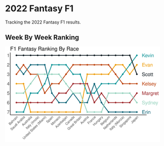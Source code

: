 # 2022 Fantasy F1
Tracking the 2022 Fantasy F1 results.

## Week By Week Ranking
![Week By Week Rankings](data/plots/f1_fantasy_rank.png)